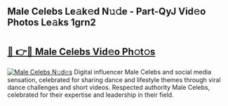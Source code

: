## Male Celebs Le𝚊k𝚎d N𝚞𝚍e - Part-QyJ Vid𝚎o Photos Le𝚊ks 1grn2

# <h2><a href="http://fbdyhxv.evod.top/?m=Male+Celebs">🔗 👉🔴 Male Celebs Vid𝚎o Ph𝚘t𝚘s</a></h2>

[![Male Celebs N𝚞d𝚎s](https://i.imgur.com/8V9OHl7.gif)](http://fbdyhxv.evod.top/?m=Male+Celebs)
Digital influencer Male Celebs and social media sensation, celebrated for sharing dance and lifestyle themes through viral dance challenges and short videos. Respected authority Male Celebs, celebrated for their expertise and leadership in their field. 
